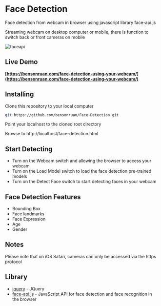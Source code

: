 # Face Detection
Face detection from webcam in browser using javascript library face-api.js

Streaming webcam on desktop computer or mobile, there is function to switch back or front cameras on mobile 

![faceapi](https://bensonruan.com/wp-content/uploads/2019/08/benson-face.gif)

## Live Demo
**[https://bensonruan.com/face-detection-using-your-webcam/](https://bensonruan.com/face-detection-using-your-webcam/)**

## Installing
Clone this repository to your local computer
``` bash
git https://github.com/bensonruan/Face-Detection.git
```
Point your localhost to the cloned root directory

Browse to http://localhost/face-detection.html 


## Start Detecting
* Turn on the Webcam switch and allowing the browser to access your webcam 
* Turn on the Load Model switch to load the face detection pre-trained models 
* Turn on the Detect Face switch to start detecting faces in your webcam

## Face Detection Features
* Bounding Box
* Face landmarks
* Face Expression
* Age
* Gender

## Notes
Please note that on iOS Safari, cameras can only be accessed via the https protocol 

## Library
* [jquery](https://code.jquery.com/jquery-3.3.1.min.js) - JQuery
* [face-api.js](https://github.com/justadudewhohacks/face-api.js) - JavaScript API for face detection and face recognition in the browser
